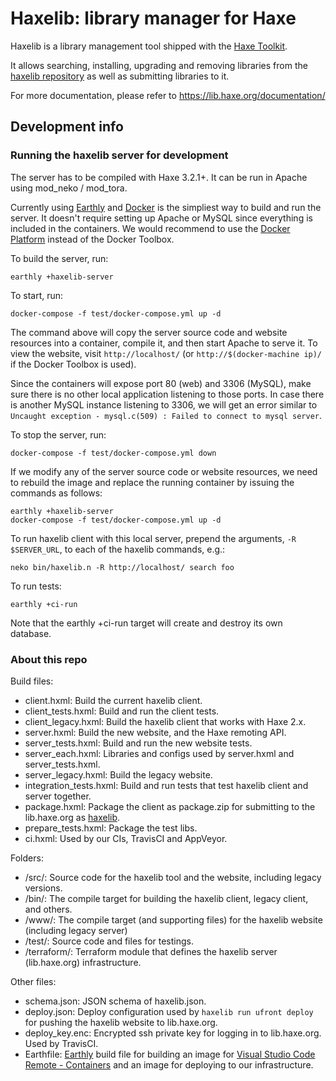 # Haxelib: library manager for Haxe

Haxelib is a library management tool shipped with the [Haxe Toolkit](https://haxe.org/).

It allows searching, installing, upgrading and removing libraries from the [haxelib repository](https://lib.haxe.org/) as well as submitting libraries to it.

For more documentation, please refer to https://lib.haxe.org/documentation/

## Development info

### Running the haxelib server for development

The server has to be compiled with Haxe 3.2.1+. It can be run in Apache using mod_neko / mod_tora.

Currently using [Earthly](https://earthly.dev/) and [Docker](https://www.docker.com/) is the simpliest way to build and run the server. It doesn't require setting up Apache or MySQL since everything is included in the containers. We would recommend to use the [Docker Platform](https://www.docker.com/products/docker) instead of the Docker Toolbox.

To build the server, run:

```
earthly +haxelib-server
```

To start, run:

```
docker-compose -f test/docker-compose.yml up -d
```

The command above will copy the server source code and website resources into a container, compile it, and then start Apache to serve it.  To view the website, visit `http://localhost/` (or `http://$(docker-machine ip)/` if the Docker Toolbox is used).

Since the containers will expose port 80 (web) and 3306 (MySQL), make sure there is no other local application listening to those ports. In case there is another MySQL instance listening to 3306, we will get an error similar to `Uncaught exception - mysql.c(509) : Failed to connect to mysql server`.

To stop the server, run:
```
docker-compose -f test/docker-compose.yml down
```

If we modify any of the server source code or website resources, we need to rebuild the image and replace the running container by issuing the commands as follows:
```
earthly +haxelib-server
docker-compose -f test/docker-compose.yml up -d
```

To run haxelib client with this local server, prepend the arguments, `-R $SERVER_URL`, to each of the haxelib commands, e.g.:
```
neko bin/haxelib.n -R http://localhost/ search foo
```

To run tests:
```
earthly +ci-run
```
Note that the earthly +ci-run target will create and destroy its own database.

### About this repo

Build files:

* client.hxml: Build the current haxelib client.
* client_tests.hxml: Build and run the client tests.
* client_legacy.hxml: Build the haxelib client that works with Haxe 2.x.
* server.hxml: Build the new website, and the Haxe remoting API.
* server_tests.hxml: Build and run the new website tests.
* server_each.hxml: Libraries and configs used by server.hxml and server_tests.hxml.
* server_legacy.hxml: Build the legacy website.
* integration_tests.hxml: Build and run tests that test haxelib client and server together.
* package.hxml: Package the client as package.zip for submitting to the lib.haxe.org as [haxelib](https://lib.haxe.org/p/haxelib/).
* prepare_tests.hxml: Package the test libs.
* ci.hxml: Used by our CIs, TravisCI and AppVeyor.

Folders:

* /src/: Source code for the haxelib tool and the website, including legacy versions.
* /bin/: The compile target for building the haxelib client, legacy client, and others.
* /www/: The compile target (and supporting files) for the haxelib website (including legacy server)
* /test/: Source code and files for testings.
* /terraform/: Terraform module that defines the haxelib server (lib.haxe.org) infrastructure.

Other files:

* schema.json: JSON schema of haxelib.json.
* deploy.json: Deploy configuration used by `haxelib run ufront deploy` for pushing the haxelib website to lib.haxe.org.
* deploy_key.enc: Encrypted ssh private key for logging in to lib.haxe.org. Used by TravisCI.
* Earthfile: [Earthly](https://earthly.dev/) build file for building an image for [Visual Studio Code Remote - Containers](https://code.visualstudio.com/docs/remote/containers) and an image for deploying to our infrastructure.
